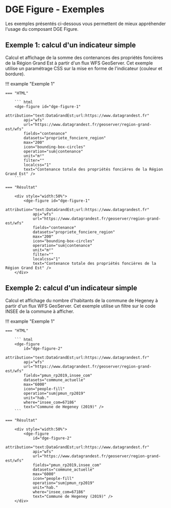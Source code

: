 # DGE Figure - Exemples

Les exemples présentés ci-dessous vous permettent de mieux appréhender l'usage du composant DGE Figure.  

## Exemple 1: calcul d'un indicateur simple

Calcul et affichage de la somme des contenances des propriétés foncières de la Région Grand Est à partir d'un flux WFS GeoServer.
Cet exemple utilise un paramétrage CSS sur la mise en forme de l'indicateur (couleur et bordure).

!!! example "Exemple 1"

    === "HTML"

        ``` html
        <dge-figure id="dge-figure-1"
            attribution="text:DataGrandEst;url:https://www.datagrandest.fr"
            api="wfs"
            url="https://www.datagrandest.fr/geoserver/region-grand-est/wfs"
            fields="contenance" 
            datasets="propriete_fonciere_region" 
            max="200" 
            icon="bounding-box-circles" 
            operation="sum|contenance" 
            unit="m²" 
            filter=""
            localcss="1"
            text="Contenance totale des propriétés foncières de la Région Grand Est" />
        ```

    === "Résultat"

        <div style="width:50%">
            <dge-figure id="dge-figure-1"
                attribution="text:DataGrandEst;url:https://www.datagrandest.fr"
                api="wfs"
                url="https://www.datagrandest.fr/geoserver/region-grand-est/wfs"
                fields="contenance" 
                datasets="propriete_fonciere_region" 
                max="200" 
                icon="bounding-box-circles" 
                operation="sum|contenance" 
                unit="m²" 
                filter="" 
                localcss="1"
                text="Contenance totale des propriétés foncières de la Région Grand Est" />
        </div>


## Exemple 2: calcul d'un indicateur simple

Calcul et affichage du nombre d'habitants de la commune de Hegeney à partir d'un flux WFS GeoServer.
Cet exemple utilise un filtre sur le code INSEE de la commune à afficher.

!!! example "Exemple 1"

    === "HTML"

        ``` html
        <dge-figure 
            id="dge-figure-2"
            attribution="text:DataGrandEst;url:https://www.datagrandest.fr"
            api="wfs"
            url="https://www.datagrandest.fr/geoserver/region-grand-est/wfs"
            fields="pmun_rp2019,insee_com"
            datasets="commune_actuelle"
            max="6000"
            icon="people-fill"
            operation="sum|pmun_rp2019"
            unit="hab."
            where="insee_com=67186"
            text="Commune de Hegeney (2019)" />
        ```

    === "Résultat"

        <div style="width:50%">
            <dge-figure 
                id="dge-figure-2"
                attribution="text:DataGrandEst;url:https://www.datagrandest.fr"
                api="wfs"
                url="https://www.datagrandest.fr/geoserver/region-grand-est/wfs"
                fields="pmun_rp2019,insee_com"
                datasets="commune_actuelle"
                max="6000"
                icon="people-fill"
                operation="sum|pmun_rp2019"
                unit="hab."
                where="insee_com=67186"
                text="Commune de Hegeney (2019)" />
        </div>
